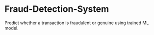 # Fraud-Detection-System
Predict whether a transaction is fraudulent or genuine using trained ML model.
